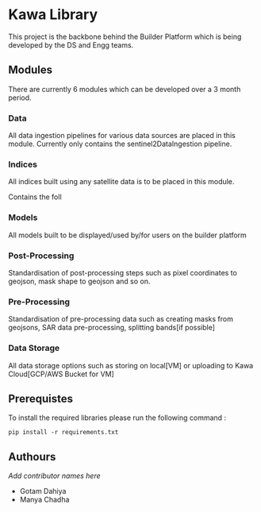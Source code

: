 # Kawa Library

This project is the backbone behind the Builder Platform which is being developed by the DS and Engg teams.

## Modules

There are currently 6 modules which can be developed over a 3 month period. 

### Data

All data ingestion pipelines for various data sources are placed in this module. Currently only contains the sentinel2DataIngestion pipeline.

### Indices

All indices built using any satellite data is to be placed in this module.

Contains the foll

### Models

All models built to be displayed/used by/for users on the builder platform

### Post-Processing

Standardisation of post-processing steps such as pixel coordinates to geojson, mask shape to geojson and so on.

### Pre-Processing

Standardisation of pre-processing data such as creating masks from geojsons, SAR data pre-processing, splitting bands[if possible] 

### Data Storage

All data storage options such as storing on local[VM] or uploading to Kawa Cloud[GCP/AWS Bucket for VM]

## Prerequistes

To install the required libraries please run the following command : 

```
pip install -r requirements.txt
```

## Authours

_Add contributor names here_

* Gotam Dahiya
* Manya Chadha